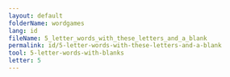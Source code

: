 ```yaml
---
layout: default
folderName: wordgames
lang: id
fileName: 5_letter_words_with_these_letters_and_a_blank
permalink: id/5-letter-words-with-these-letters-and-a-blank
tool: 5-letter-words-with-blanks
letter: 5
---
```

